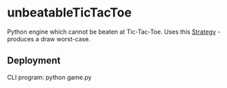 # unbeatableTicTacToe


Python engine which cannot be beaten at Tic-Tac-Toe. Uses this [Strategy](https://en.wikipedia.org/wiki/Tic-tac-toe#Strategy) - produces a draw worst-case.

## Deployment 

CLI program: python game.py

